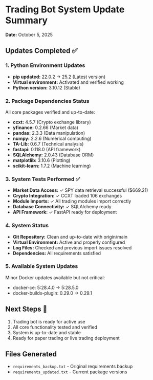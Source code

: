 # Trading Bot System Update Summary
**Date:** October 5, 2025

## Updates Completed ✅

### 1. Python Environment Updates
- **pip updated:** 22.0.2 → 25.2 (Latest version)
- **Virtual environment:** Activated and verified working
- **Python version:** 3.10.12 (Stable)

### 2. Package Dependencies Status
All core packages verified and up-to-date:
- **ccxt:** 4.5.7 (Crypto exchange library)
- **yfinance:** 0.2.66 (Market data)
- **pandas:** 2.3.3 (Data manipulation)
- **numpy:** 2.2.6 (Numerical computing)
- **TA-Lib:** 0.6.7 (Technical analysis)
- **fastapi:** 0.118.0 (API framework)
- **SQLAlchemy:** 2.0.43 (Database ORM)
- **matplotlib:** 3.10.6 (Plotting)
- **scikit-learn:** 1.7.2 (Machine learning)

### 3. System Tests Performed ✅
- **Market Data Access:** ✓ SPY data retrieval successful ($669.21)
- **Crypto Integration:** ✓ CCXT loaded 106 exchanges
- **Module Imports:** ✓ All trading modules import correctly
- **Database Connectivity:** ✓ SQLAlchemy ready
- **API Framework:** ✓ FastAPI ready for deployment

### 4. System Status
- **Git Repository:** Clean and up-to-date with origin/main
- **Virtual Environment:** Active and properly configured  
- **Log Files:** Checked and previous import issues resolved
- **Dependencies:** All requirements satisfied

### 5. Available System Updates
Minor Docker updates available but not critical:
- docker-ce: 5:28.4.0 → 5:28.5.0
- docker-buildx-plugin: 0.29.0 → 0.29.1

## Next Steps 🚀
1. Trading bot is ready for active use
2. All core functionality tested and verified
3. System is up-to-date and stable
4. Ready for paper trading or live trading deployment

## Files Generated
- `requirements_backup.txt` - Original requirements backup
- `requirements_updated.txt` - Current package versions
